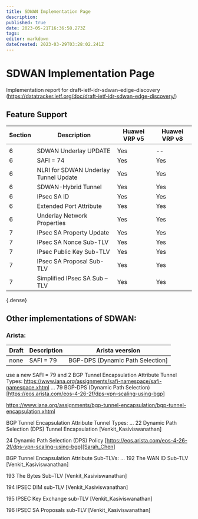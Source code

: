 ```yaml
---
title: SDWAN Implementation Page 
description: 
published: true
date: 2023-05-21T16:36:58.273Z
tags: 
editor: markdown
dateCreated: 2023-03-29T03:28:02.241Z
---
```


# SDWAN Implementation Page 
Implementation report for draft-ietf-idr-sdwan-edige-discovery
(https://datatracker.ietf.org/doc/draft-ietf-idr-sdwan-edge-discovery/)

## Feature Support  

| Section | Description | Huawei VRP v5| Huawei VRP v8 |  
|---|---|---|---|
  | | |
|  6	| SDWAN Underlay UPDATE	| Yes | -- |
|  6  | 	SAFI = 74	|  Yes  |  Yes  |
|  6  | NLRI for SDWAN Underlay Tunnel Update | Yes | Yes | 
|  6  | SDWAN-Hybrid Tunnel | Yes | Yes |
|  6  | 	IPsec SA ID	|  Yes	|  Yes  |
|  6  |  Extended Port Attribute | Yes | Yes | 
|  6  | Underlay Network Properties | Yes  | Yes | 
|  7  | IPsec SA Property Update  | Yes  | Yes | 
|  7  | IPsec SA Nonce Sub-TLV    |	Yes	 | Yes | 
|  7  | IPsec Public Key Sub-TLV  | 	Yes | Yes | 
|  7  | IPsec SA Proposal Sub-TLV	|  Yes	| Yes |
|  7  | Simplified IPsec SA Sub – TLV	| Yes | Yes | 
{.dense}

## Other implementations of SDWAN: 
### Arista:

| Draft | Description | Arista veersion | 
|---|---|---|
| none | SAFI = 79  |  BGP-DPS (Dynamic Path Selection]
use a new SAFI = 79 and 2 BGP Tunnel Encapsulation Attribute Tunnel Types:
https://www.iana.org/assignments/safi-namespace/safi-namespace.xhtml
…
79	BGP-DPS (Dynamic Path Selection)	[https://eos.arista.com/eos-4-26-2f/dps-vpn-scaling-using-bgp]

https://www.iana.org/assignments/bgp-tunnel-encapsulation/bgp-tunnel-encapsulation.xhtml

BGP Tunnel Encapsulation Attribute Tunnel Types:
…
22	Dynamic Path Selection (DPS) Tunnel Encapsulation	[Venkit_Kasiviswanathan]

24	Dynamic Path Selection (DPS) Policy	[https://eos.arista.com/eos-4-26-2f/dps-vpn-scaling-using-bgp][Sarah_Chen]


BGP Tunnel Encapsulation Attribute Sub-TLVs:
…
192	The WAN ID Sub-TLV	[Venkit_Kasiviswanathan]

193	The Bytes Sub-TLV	[Venkit_Kasiviswanathan]

194	IPSEC DIM sub-TLV	[Venkit_Kasiviswanathan]

195	IPSEC Key Exchange sub-TLV	[Venkit_Kasiviswanathan]

196	IPSEC SA Proposals sub-TLV	[Venkit_Kasiviswanathan]


